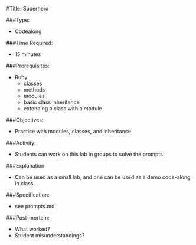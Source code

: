 #Title: Superhero

###Type:
- Codealong

###Time Required:
- 15 minutes

###Prerequisites:
- Ruby
    - classes
    - methods
    - modules
    - basic class inheritance
    - extending a class with a module

###Objectives:
- Practice with modules, classes, and inheritance

###Activity:
- Students can work on this lab in groups to solve the prompts

###Explanation
- Can be used as a small lab, and one can be used as a demo code-along in class.

###Specification:
- see prompts.md

###Post-mortem:
- What worked?
- Student misunderstandings?
